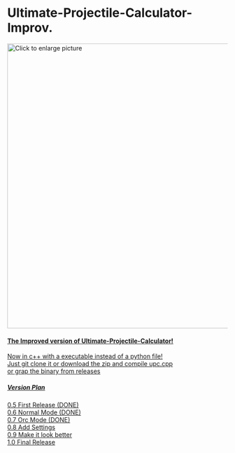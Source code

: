 # Ultimate-Projectile-Calculator-Improv.
<a href="https://drive.google.com/uc?export=view&id=1YwK2cOQXgn07Dh1zsWlkLX0b7kVna_vt"><img src="https://drive.google.com/uc?export=view&id=1YwK2cOQXgn07Dh1zsWlkLX0b7kVna_vt" style="width: 650px; max-width: 100%; height: auto" title="Click to enlarge picture" />
<h4>The Improved version of Ultimate-Projectile-Calculator!</h4>

Now in c++ with a executable instead of a python file!<br>
Just git clone it or download the zip and compile upc.cpp<br>
or grap the binary from releases<br>

<h5>Version Plan</h5>
0.5 First Release (DONE)<br>
0.6 Normal Mode (DONE)<br>
0.7 Orc Mode (DONE)<br>
0.8 Add Settings <br>
0.9 Make it look better<br>
1.0 Final Release<br>
